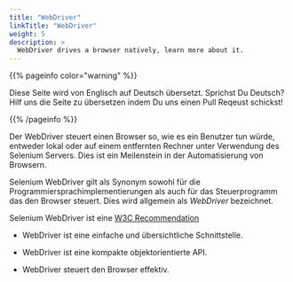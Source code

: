 ```yaml
---
title: "WebDriver"
linkTitle: "WebDriver"
weight: 5
description: >
  WebDriver drives a browser natively, learn more about it.
---
```


{{% pageinfo color="warning" %}}
<p class="lead">
   <i class="fas fa-language display-4"></i> 
   Diese Seite wird von Englisch 
   auf Deutsch übersetzt. Sprichst Du Deutsch? Hilf uns die Seite 
   zu übersetzen indem Du uns einen Pull Reqeust schickst!
</p>
{{% /pageinfo %}}

Der WebDriver steuert einen Browser so, wie es ein Benutzer tun würde, 
entweder lokal oder auf einem entfernten Rechner unter Verwendung des 
Selenium Servers. Dies ist ein Meilenstein in der Automatisierung von Browsern.

Selenium WebDriver gilt als Synonym sowohl für die 
Programmiersprachimplementierungen als auch für das Steuerprogramm das 
den Browser steuert. Dies wird allgemein als _WebDriver_ bezeichnet.

Selenium WebDriver ist eine [W3C Recommendation](https://www.w3.org/TR/webdriver1/)

* WebDriver ist eine einfache und
übersichtliche Schnittstelle.

* WebDriver ist eine kompakte objektorientierte API. 

* WebDriver steuert den Browser effektiv.